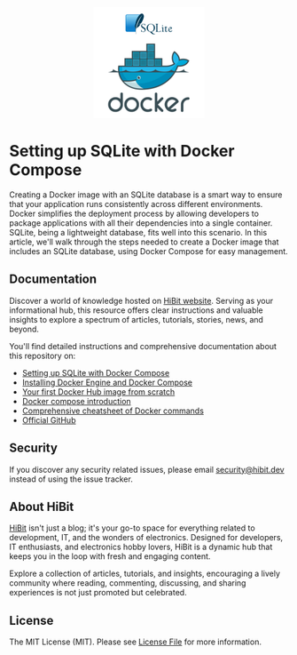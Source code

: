 <p align="center"><img src="https://github.com/hibit-dev/sqlite-containerization/blob/master/images/preview.png" alt="Setting up SQLite with Docker Compose"></p>

# Setting up SQLite with Docker Compose
Creating a Docker image with an SQLite database is a smart way to ensure that your application runs consistently across different environments. Docker simplifies the deployment process by allowing developers to package applications with all their dependencies into a single container. SQLite, being a lightweight database, fits well into this scenario. In this article, we'll walk through the steps needed to create a Docker image that includes an SQLite database, using Docker Compose for easy management.  

## Documentation
Discover a world of knowledge hosted on [HiBit website](https://www.hibit.dev). Serving as your informational hub, this resource offers clear instructions and valuable insights to explore a spectrum of articles, tutorials, stories, news, and beyond.  

You'll find detailed instructions and comprehensive documentation about this repository on:
- [Setting up SQLite with Docker Compose](https://www.hibit.dev/posts/215/setting-up-sqlite-with-docker-compose)
- [Installing Docker Engine and Docker Compose](https://www.hibit.dev/posts/8/installing-docker-engine-and-docker-compose)
- [Your first Docker Hub image from scratch](https://www.hibit.dev/posts/10/your-first-docker-hub-image-from-scratch)
- [Docker compose introduction](https://www.hibit.dev/posts/28/docker-compose-introduction)
- [Comprehensive cheatsheet of Docker commands](https://www.hibit.dev/posts/100/comprehensive-cheatsheet-of-docker-commands)
- [Official GitHub](https://github.com/hibit-dev/db-containerization)

## Security
If you discover any security related issues, please email security@hibit.dev instead of using the issue tracker.

## About HiBit
[HiBit](https://www.hibit.dev) isn't just a blog; it's your go-to space for everything related to development, IT, and the wonders of electronics. Designed for developers, IT enthusiasts, and electronics hobby lovers, HiBit is a dynamic hub that keeps you in the loop with fresh and engaging content.  

Explore a collection of articles, tutorials, and insights, encouraging a lively community where reading, commenting, discussing, and sharing experiences is not just promoted but celebrated.

## License
The MIT License (MIT). Please see [License File](LICENSE) for more information.
